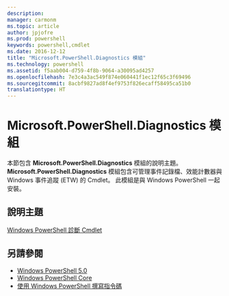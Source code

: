 ```yaml
---
description: 
manager: carmonm
ms.topic: article
author: jpjofre
ms.prod: powershell
keywords: powershell,cmdlet
ms.date: 2016-12-12
title: "Microsoft.PowerShell.Diagnostics 模組"
ms.technology: powershell
ms.assetid: f5aab004-d759-4f8b-9064-a30095ad4257
ms.openlocfilehash: 7e3c4a3ac549f874e060441f1ec12f65c3f69496
ms.sourcegitcommit: 8acbf9827ad8f4ef9753f826ecaff58495ca51b0
translationtype: HT
---
```

# <a name="microsoftpowershelldiagnostics-module"></a>Microsoft.PowerShell.Diagnostics 模組
本節包含 **Microsoft.PowerShell.Diagnostics** 模組的說明主題。 **Microsoft.PowerShell.Diagnostics** 模組包含可管理事件記錄檔、效能計數器與 Windows 事件追蹤 (ETW) 的 Cmdlet。 此模組是與 Windows PowerShell 一起安裝。

## <a name="help-topics"></a>說明主題
[Windows PowerShell 診斷 Cmdlet](http://go.microsoft.com/fwlink/?LinkID=245858)

## <a name="see-also"></a>另請參閱
- [Windows PowerShell 5.0](Windows-PowerShell-5.0.md)
- [Windows PowerShell Core](https://technet.microsoft.com/en-us/library/4b75f1e4-f327-48f3-92ab-bf5435094d41)
- [使用 Windows PowerShell 撰寫指令碼](../../getting-started/fundamental/Scripting-with-Windows-PowerShell.md)

